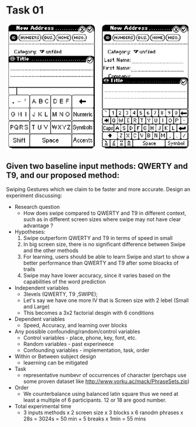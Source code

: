 # Task 01
<img src = "../images/workshop1.png" width=800>

## Given two baseline input methods: QWERTY and T9, and our proposed method:
Swiping Gestures which we claim to be faster and more accurate. Design an
experiment discussing:
- Research question 
    - How does swipe compared to QWERTY and T9 in different context, such as in different screen sizes where swipe may not have clear advantage ?
- Hypotheses:
    1. Swipe outperform QWERTY and T9 in terms of speed in small
    2. In big screen size, there is no significant difference between Swipe and the other methods
    3. For learning, users should be able to learn Swipe and start to show a better performance than QWERTY and T9 after some bloacks of trails
    4. Swipe may have lower accuracy, since it varies based on the capabilities of the word prediction
- Independent variables
    -  3levels (QWERTY, T9 ,SWIPE);
    - Let's say we have one more IV that is Screen size with 2 lebel (Small and Large)
    - This becomes a 3x2 factorial desgin with 6 conditions 
- Dependent variables
    - Speed, Accuracy, and learning over blocks
- Any possible confounding/random/control variables
    - Control variables - place, phone, key, font, etc.
    - Random variables - past experineece
    - Confounding variables - implementation, task, order
- Within or Between subject design
    - leaerning can be mitigated
- Task
    - representative numbevr of occurrences of character (perchaps use some proven dataset like http://www.yorku.ac/mack/PhraseSets.zip)
- Order
    - We counterbalance using balanced latin square thus we need at least a multiple of 6 participants. 12 or 18 are good number.
- Total experimental time
    - 3 inputs methods x 2 screen size x 3 blocks x 6 ranodm phrases x 28s = 3024s = 50 min + 5 breaks x 1min = 55 mins